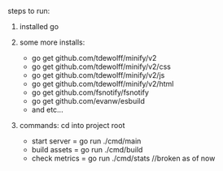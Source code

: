 steps to run:

1. installed go

2. some more installs:
	- go get github.com/tdewolff/minify/v2
	- go get github.com/tdewolff/minify/v2/css
	- go get github.com/tdewolff/minify/v2/js
	- go get github.com/tdewolff/minify/v2/html
	- go get github.com/fsnotify/fsnotify
	- go get github.com/evanw/esbuild
	- and etc...

3. commands:
	cd into project root
	- start server = go run ./cmd/main
	- build assets = go run ./cmd/build
	- check metrics = go run ./cmd/stats //broken as of now
